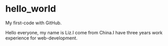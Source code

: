 # hello_world
My first-code with GitHub.

Hello everyone,
    my name is Liz.I come from China.I have three years work experience for web-development.
